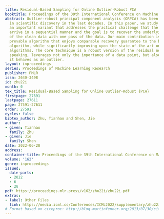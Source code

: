 ```yaml
---
title: Residual-Based Sampling for Online Outlier-Robust PCA
booktitle: Proceedings of the 39th International Conference on Machine Learning
abstract: Outlier-robust principal component analysis (ORPCA) has been broadly applied
  in scientific discovery in the last decades. In this paper, we study online ORPCA,
  an important variant that addresses the practical challenge that the data points
  arrive in a sequential manner and the goal is to recover the underlying subspace
  of the clean data with one pass of the data. Our main contribution is the first
  provable algorithm that enjoys comparable recovery guarantee to the best known batch
  algorithm, while significantly improving upon the state-of-the-art online ORPCA
  algorithms. The core technique is a robust version of the residual norm which, informally
  speaking, leverages not only the importance of a data point, but also how likely
  it behaves as an outlier.
layout: inproceedings
series: Proceedings of Machine Learning Research
publisher: PMLR
issn: 2640-3498
id: zhu22i
month: 0
tex_title: Residual-Based Sampling for Online Outlier-Robust {PCA}
firstpage: 27591
lastpage: 27611
page: 27591-27611
order: 27591
cycles: false
bibtex_author: Zhu, Tianhao and Shen, Jie
author:
- given: Tianhao
  family: Zhu
- given: Jie
  family: Shen
date: 2022-06-28
address:
container-title: Proceedings of the 39th International Conference on Machine Learning
volume: '162'
genre: inproceedings
issued:
  date-parts:
  - 2022
  - 6
  - 28
pdf: https://proceedings.mlr.press/v162/zhu22i/zhu22i.pdf
extras:
- label: Other Files
  link: https://media.icml.cc/Conferences/ICML2022/supplementary/zhu22i-supp.zip
# Format based on citeproc: http://blog.martinfenner.org/2013/07/30/citeproc-yaml-for-bibliographies/
---
```

